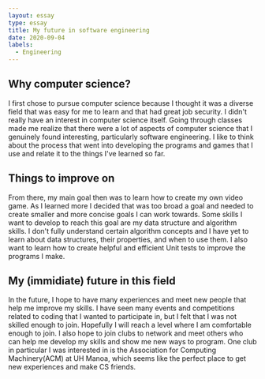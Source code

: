 ```yaml
---
layout: essay
type: essay
title: My future in software engineering
date: 2020-09-04
labels:
  - Engineering
---
```


## Why computer science?
I first chose to pursue computer science because I thought it was a diverse field that was easy for me to learn and that had great job security. I didn't really have an interest in computer science itself. Going through classes made me realize that there were a lot of aspects of computer science that I genuinely found interesting, particularly software engineering. I like to think about the process that went into developing the programs and games that I use and relate it to the things I've learned so far.

## Things to improve on
From there, my main goal then was to learn how to create my own video game. As I learned more I decided that was too broad a goal and needed to create smaller and more concise goals I can work towards. Some skills I want to develop to reach this goal are my data structure and algorithm skills. I don't fully understand certain algorithm concepts and I have yet to learn about data structures, their properties, and when to use them. I also want to learn how to create helpful and efficient Unit tests to improve the programs I make.

## My (immidiate) future in this field
In the future, I hope to have many experiences and meet new people that help me improve my skills. I have seen many events and competitions related to coding that I wanted to participate in, but I felt that I was not skilled enough to join. Hopefully I will reach a level where I am comfortable enough to join. I also hope to join clubs to network and meet others who can help me develop my skills and show me new ways to program. One club in particular I was interested in is the Association for Computing Machinery(ACM) at UH Manoa, which seems like the perfect place to get new experiences and make CS friends.


